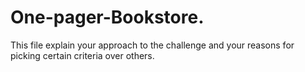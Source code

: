 # One-pager-Bookstore.

This file explain your approach to the challenge and your reasons for picking certain criteria over others.

